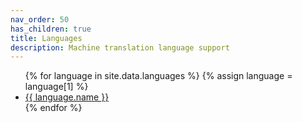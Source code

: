 ```yaml
---
nav_order: 50
has_children: true
title: Languages
description: Machine translation language support
---
```


<ul>
{% for language in site.data.languages %}
{% assign language = language[1] %}
  <li>
    <a href="/{{ language.name | slugify }}">
      {{ language.name }}
    </a>
  </li>
{% endfor %}
</ul>
